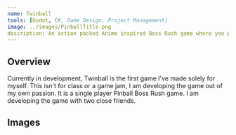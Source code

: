 ```yaml
---
name: Twinball
tools: [Godot, C#, Game Design, Project Management]
image: ../images/PinballTitle.png
description: An action packed Anime inspired Boss Rush game where you play Pinball, In Development
---
```


## Overview

Currently in development, Twinball is the first game I've made solely for myself. This isn't for class or a game jam, I am developing the game out of my own passion. It is a single player Pinball Boss Rush game. I am developing the game with two close friends.




## Images